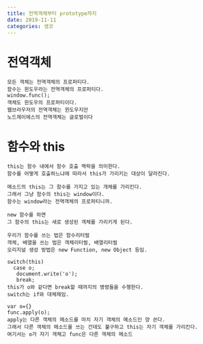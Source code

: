 ```yaml
---
title: 전역객체부터 prototype까지
date: 2019-11-11
categories: 생코
---
```


# 전역객체
    
    모든 객체는 전역객체의 프로퍼티다.
    함수는 윈도우라는 전역객체의 프로퍼티다.
    window.func();
    객체도 윈도우의 프로퍼티이다.
    웹브라우저의 전역객체는 윈도우지만
    노드제이에스의 전역객체는 글로벌이다
    
# 함수와 this
    
    this는 함수 내에서 함수 호출 맥락을 의미한다.
    함수를 어떻게 호출하느냐에 따라서 this가 가리키는 대상이 달라진다.
    
    메소드의 this는 그 함수를 가지고 있는 개체를 가리킨다.
    그래서 그냥 함수의 this는 window이다.
    함수는 window라는 전역객체의 프로퍼티니까.
    
    new 함수를 하면
    그 함수의 this는 새로 생성된 객체를 가리키게 된다.
    
    우리가 함수를 쓰는 법은 함수리터럴
    객체, 배열을 쓰는 법은 객체리터럴, 배열리터럴
    오리지널 생성 방법은 new Function, new Object 등임.
    
    switch(this)
      case o;
       document.write('o');
       break;
    this가 o와 같다면 break할 때까지의 명령들을 수행한다.
    switch는 if와 대체제임.
    
    var o={}
    func.apply(o);
    apply는 다른 객체의 메소드를 마치 자기 객체의 메소드인 양 쓴다.
    그래서 다른 객체의 메소드를 쓰는 건데도 불구하고 this는 자기 객체를 가리킨다.
    여기서는 o가 자기 객체고 func은 다른 객체의 메소드
